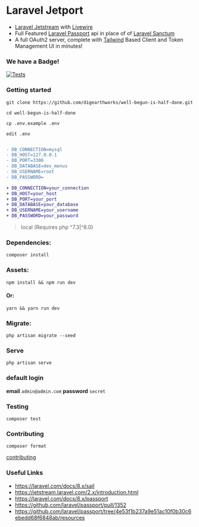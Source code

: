 
# Laravel Jetport

 - [Laravel Jetstream](https://jetstream.laravel.com/2.x/introduction.html) with [Livewire](https://github.com/livewire/livewire)
 - Full Featured [Laravel Passport](https://github.com/laravel/passport) api in place of of [Laravel Sanctum](https://github.com/laravel/sanctum)
 - A full OAuth2 server, complete with [Tailwind](https://tailwindcss.com/) Based Client and Token Management UI in minutes!

### We have a Badge!

[![Tests](https://github.com/digearthworks/well-begun-is-half-done/workflows/Tests/badge.svg?branch=main)](https://github.com/digearthworks/well-begun-is-half-done/actions/workflows/main.yml)

### Getting started

```
git clone https://github.com/digearthworks/well-begun-is-half-done.git
```

```
cd well-begun-is-half-done
```

```
cp .env.example .env
```

```
edit .env
```

```diff

- DB_CONNECTION=mysql
- DB_HOST=127.0.0.1
- DB_PORT=3306
- DB_DATABASE=dev_menus
- DB_USERNAME=root
- DB_PASSWORD=

+ DB_CONNECTION=your_connection
+ DB_HOST=your_host
+ DB_PORT=your_port
+ DB_DATABASE=your_database
+ DB_USERNAME=your_username
+ DB_PASSWORD=your_password
```

>local (Requires php ^7.3|^8.0)

### Dependencies:

```
composer install
```
### Assets:

```
npm install && npm run dev
```

#### Or: 

```
yarn && yarn run dev
```

### Migrate:

```
php artisan migrate --seed
```

### Serve

```
php artisan serve
```
### default login

**email** `admin@admin.com`
**password** `secret`

### Testing

```
composer test
```

### Contributing

```
composer format
```
[contributing](https://github.com/digearthworks/laravel-jetport/blob/main/.github/CONTRIBUTING.md)

### Useful Links

- https://laravel.com/docs/8.x/sail
- https://jetstream.laravel.com/2.x/introduction.html
- https://laravel.com/docs/8.x/passport
- https://github.com/laravel/passport/pull/1352
- https://github.com/laravel/passport/tree/4e53f1b237a9e51ac10f0b30c6ebedd68f6848ab/resources
